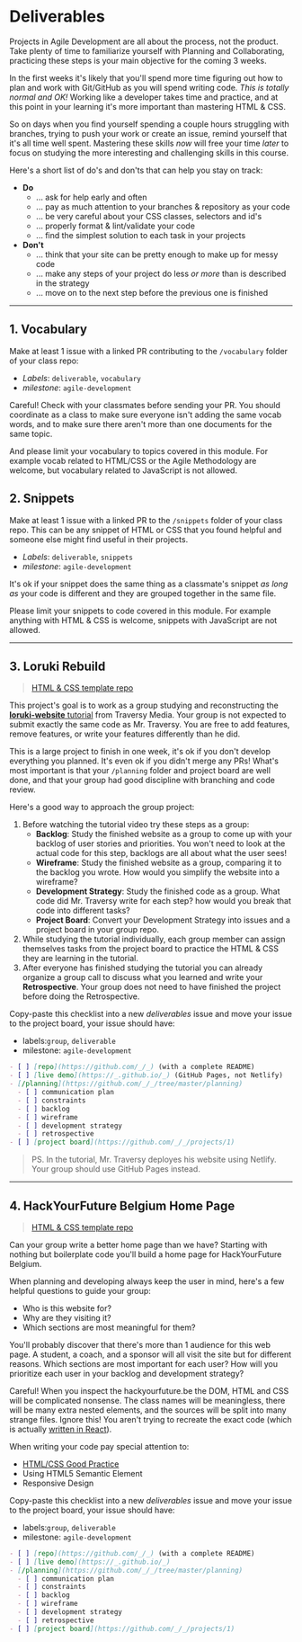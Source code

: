 # Deliverables

Projects in Agile Development are all about the process, not the product. Take plenty of time to familiarize yourself with Planning and Collaborating, practicing these steps is your main objective for the coming 3 weeks.

In the first weeks it's likely that you'll spend more time figuring out how to plan and work with Git/GitHub as you will spend writing code. _This is totally normal and OK!_ Working like a developer takes time and practice, and at this point in your learning it's more important than mastering HTML & CSS.

So on days when you find yourself spending a couple hours struggling with branches, trying to push your work or create an issue, remind yourself that it's all time well spent. Mastering these skills _now_ will free your time _later_ to focus on studying the more interesting and challenging skills in this course.

Here's a short list of do's and don'ts that can help you stay on track:

- **Do**
  - ... ask for help early and often
  - ... pay as much attention to your branches & repository as your code
  - ... be very careful about your CSS classes, selectors and id's
  - ... properly format & lint/validate your code
  - ... find the simplest solution to each task in your projects
- **Don't**
  - ... think that your site can be pretty enough to make up for messy code
  - ... make any steps of your project do less _or more_ than is described in the strategy
  - ... move on to the next step before the previous one is finished

---

## 1. Vocabulary

Make at least 1 issue with a linked PR contributing to the `/vocabulary` folder of your class repo:

- _Labels_: `deliverable`, `vocabulary`
- _milestone_: `agile-development`

Careful! Check with your classmates before sending your PR. You should coordinate as a class to make sure everyone isn't adding the same vocab words, and to make sure there aren't more than one documents for the same topic.

And please limit your vocabulary to topics covered in this module. For example vocab related to HTML/CSS or the Agile Methodology are welcome, but vocabulary related to JavaScript is not allowed.

## 2. Snippets

Make at least 1 issue with a linked PR to the `/snippets` folder of your class repo. This can be any snippet of HTML or CSS that you found helpful and someone else might find useful in their projects.

- _Labels_: `deliverable`, `snippets`
- _milestone_: `agile-development`

It's ok if your snippet does the same thing as a classmate's snippet _as long as_ your code is different and they are grouped together in the same file.

Please limit your snippets to code covered in this module. For example anything with HTML & CSS is welcome, snippets with JavaScript are not allowed.

---

## 3. Loruki Rebuild

> [HTML & CSS template repo](https://github.com/HackYourFutureBelgium/template-html-css)

This project's goal is to work as a group studying and reconstructing the [**loruki-website** tutorial](https://github.com/bradtraversy/loruki-website) from Traversy Media. Your group is not expected to submit exactly the same code as Mr. Traversy. You are free to add features, remove features, or write your features differently than he did.

This is a large project to finish in one week, it's ok if you don't develop everything you planned. It's even ok if you didn't merge any PRs! What's most important is that your `/planning` folder and project board are well done, and that your group had good discipline with branching and code review.

Here's a good way to approach the group project:

1. Before watching the tutorial video try these steps as a group:
   - **Backlog**: Study the finished website as a group to come up with your backlog of user stories and priorities. You won't need to look at the actual code for this step, backlogs are all about what the user sees!
   - **Wireframe**: Study the finished website as a group, comparing it to the backlog you wrote. How would you simplify the website into a wireframe?
   - **Development Strategy**: Study the finished code as a group. What code did Mr. Traversy write for each step? how would you break that code into different tasks?
   - **Project Board**: Convert your Development Strategy into issues and a project board in your group repo.
2. While studying the tutorial individually, each group member can assign themselves tasks from the project board to practice the HTML & CSS they are learning in the tutorial.
3. After everyone has finished studying the tutorial you can already organize a group call to discuss what you learned and write your **Retrospective**. Your group does not need to have finished the project before doing the Retrospective.

Copy-paste this checklist into a new _deliverables_ issue and move your issue to the project board, your issue should have:

- labels:`group`, `deliverable`
- milestone: `agile-development`

```md
- [ ] [repo](https://github.com/_/_) (with a complete README)
- [ ] [live demo](https://_.github.io/_) (GitHub Pages, not Netlify)
- [/planning](https://github.com/_/_/tree/master/planning)
  - [ ] communication plan
  - [ ] constraints
  - [ ] backlog
  - [ ] wireframe
  - [ ] development strategy
  - [ ] retrospective
- [ ] [project board](https://github.com/_/_/projects/1)
```

> PS. In the tutorial, Mr. Traversy deployes his website using Netlify. Your group should use GitHub Pages instead.

---

## 4. HackYourFuture Belgium Home Page

> [HTML & CSS template repo](https://github.com/HackYourFutureBelgium/template-html-css)

Can your group write a better home page than we have? Starting with nothing but boilerplate code you'll build a home page for HackYourFuture Belgium.

When planning and developing always keep the user in mind, here's a few helpful questions to guide your group:

- Who is this website for?
- Why are they visiting it?
- Which sections are most meaningful for them?

You'll probably discover that there's more than 1 audience for this web page. A student, a coach, and a sponsor will all visit the site but for different reasons. Which sections are most important for each user? How will you prioritize each user in your backlog and development strategy?

Careful! When you inspect the hackyourfuture.be the DOM, HTML and CSS will be complicated nonsense. The class names will be meaningless, there will be many extra nested elements, and the sources will be split into many strange files. Ignore this! You aren't trying to recreate the exact code (which is actually [written in React](https://github.com/HackYourFutureBelgium/hackyourfuture.be/tree/main/src)).

When writing your code pay special attention to:

- [HTML/CSS Good Practice](https://www.smashingmagazine.com/2008/11/12-principles-for-keeping-your-code-clean/)
- Using HTML5 Semantic Element
- Responsive Design

Copy-paste this checklist into a new _deliverables_ issue and move your issue to the project board, your issue should have:

- labels:`group`, `deliverable`
- milestone: `agile-development`

```md
- [ ] [repo](https://github.com/_/_) (with a complete README)
- [ ] [live demo](https://_.github.io/_)
- [/planning](https://github.com/_/_/tree/master/planning)
  - [ ] communication plan
  - [ ] constraints
  - [ ] backlog
  - [ ] wireframe
  - [ ] development strategy
  - [ ] retrospective
- [ ] [project board](https://github.com/_/_/projects/1)
```
